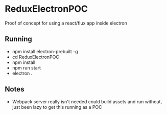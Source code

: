 # ReduxElectronPOC
Proof of concept for using a react/flux app inside electron

## Running 
  - npm install electron-prebuilt -g 
  - cd ReduxElectronPOC
  - npm install
  - npm run start
  - electron . 
  
## Notes
  - Webpack server really isn't needed could build assets and run without, just been lazy to get this running as a POC
